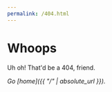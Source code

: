 ```yaml
---
permalink: /404.html
---
```


# Whoops

Uh oh! That'd be a 404, friend. 

*Go [home]({{ "/" | absolute_url }}).*